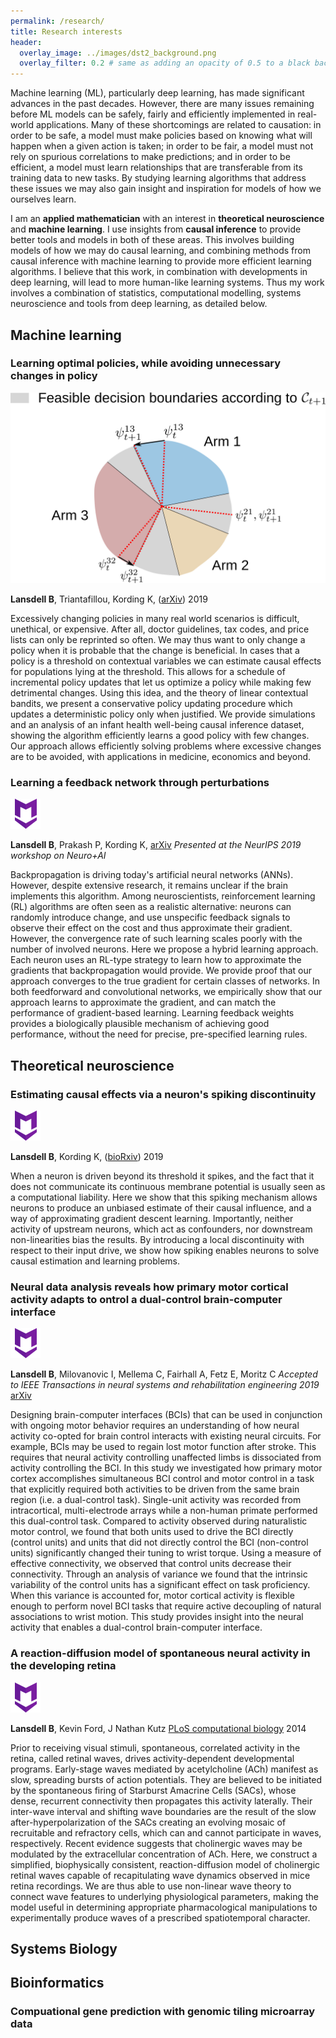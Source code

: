 ```yaml
---
permalink: /research/
title: Research interests
header:
  overlay_image: ../images/dst2_background.png
  overlay_filter: 0.2 # same as adding an opacity of 0.5 to a black background
---
```


Machine learning (ML), particularly deep learning, has made significant advances in the past decades. However, there are many issues remaining before ML models can be safely, fairly and efficiently implemented in real-world applications. Many of these shortcomings are related to causation: in order to be safe, a model must make policies based on knowing what will happen when a given action is taken; in order to be fair, a model must not rely on spurious correlations to make predictions; and in order to be efficient, a model must learn relationships that are transferable from its training data to new tasks. By studying learning algorithms that address these issues we may also gain insight and inspiration for models of how we ourselves learn.

I am an **applied mathematician** with an interest in **theoretical neuroscience** and **machine learning**. I use insights from **causal inference** to provide better tools and models in both of these areas. This involves building models of how we may do causal learning, and combining methods from causal inference with machine learning to provide more efficient learning algorithms. I believe that this work, in combination with developments in deep learning, will lead to more human-like learning systems. Thus my work involves a combination of statistics, computational modelling, systems neuroscience and tools from deep learning, as detailed below.

## Machine learning

### Learning optimal policies, while avoiding unnecessary changes in policy

![alt text](../images/theorem3_pretty.svg)

**Lansdell B**, Triantafillou, Kording K, ([arXiv](https://arxiv.org/abs/1905.13121)) 2019

Excessively changing policies in many real world scenarios is difficult, unethical, or expensive. After all, doctor guidelines, tax codes, and price lists can only be reprinted so often. We may thus want to only change a policy when it is probable that the change is beneficial. In cases that a policy is a threshold on contextual variables we can estimate causal effects for populations lying at the threshold. This allows for a schedule of incremental policy updates that let us optimize a policy while making few detrimental changes. Using this idea, and the theory of linear contextual bandits, we present a conservative policy updating procedure which updates a deterministic policy only when justified. We provide simulations and an analysis of an infant health well-being causal inference dataset, showing the algorithm efficiently learns a good policy with few changes. Our approach allows efficiently solving problems where excessive changes are to be avoided, with applications in medicine, economics and beyond.

### Learning a feedback network through perturbations

![alt text](https://github.com/adam-p/markdown-here/raw/master/src/common/images/icon48.png)

**Lansdell B**, Prakash P, Kording K, [arXiv](https://arxiv.org/abs/1906.00889) *Presented at the NeurIPS 2019 workshop on Neuro+AI*

Backpropagation is driving today's artificial neural networks (ANNs). However, despite extensive research, it remains unclear if the brain implements this algorithm. Among neuroscientists, reinforcement learning (RL) algorithms are often seen as a realistic alternative: neurons can randomly introduce change, and use unspecific feedback signals to observe their effect on the cost and thus approximate their gradient. However, the convergence rate of such learning scales poorly with the number of involved neurons. Here we propose a hybrid learning approach. Each neuron uses an RL-type strategy to learn how to approximate the gradients that backpropagation would provide. We provide proof that our approach converges to the true gradient for certain classes of networks. In both feedforward and convolutional networks, we empirically show that our approach learns to approximate the gradient, and can match the performance of gradient-based learning. Learning feedback weights provides a biologically plausible mechanism of achieving good performance, without the need for precise, pre-specified learning rules. 

## Theoretical neuroscience

### Estimating causal effects via a neuron's spiking discontinuity

![alt text](https://github.com/adam-p/markdown-here/raw/master/src/common/images/icon48.png)

**Lansdell B**, Kording K, ([bioRxiv]()) 2019

When a neuron is driven beyond its threshold it spikes, and the fact that it does not communicate its continuous membrane potential is usually seen as a computational liability. Here we show that this spiking mechanism allows neurons to produce an unbiased estimate of their causal influence, and a way of approximating gradient descent learning. Importantly, neither activity of upstream neurons, which act as confounders, nor downstream non-linearities bias the results. By introducing a local discontinuity with respect to their input drive, we show how spiking enables neurons to solve causal estimation and learning problems.

### Neural data analysis reveals how primary motor cortical activity adapts to ontrol a dual-control brain-computer interface

![alt text](https://github.com/adam-p/markdown-here/raw/master/src/common/images/icon48.png)

**Lansdell B**, Milovanovic I, Mellema C, Fairhall A, Fetz E, Moritz C *Accepted to IEEE Transactions in neural systems and rehabilitation engineering 2019* [arXiv](https://arxiv.org/abs/1702.07368)

Designing brain-computer interfaces (BCIs) that can be used in conjunction with ongoing motor behavior requires an understanding of how neural activity co-opted for brain control interacts with existing neural circuits. For example, BCIs may be used to regain lost motor function after stroke. This requires that neural activity controlling unaffected limbs is dissociated from activity controlling the BCI. In this study we investigated how primary motor cortex accomplishes simultaneous BCI control and motor control in a task that explicitly required both activities to be driven from the same brain region (i.e. a dual-control task). Single-unit activity was recorded from intracortical, multi-electrode arrays while a non-human primate performed this dual-control task. Compared to activity observed during naturalistic motor control, we found that both units used to drive the BCI directly (control units) and units that did not directly control the BCI (non-control units) significantly changed their tuning to wrist torque. Using a measure of effective connectivity, we observed that control units decrease their connectivity. Through an analysis of variance we found that the intrinsic variability of the control units has a significant effect on task proficiency. When this variance is accounted for, motor cortical activity is flexible enough to perform novel BCI tasks that require active decoupling of natural associations to wrist motion. This study provides insight into the neural activity that enables a dual-control brain-computer interface. 

### A reaction-diffusion model of spontaneous neural activity in the developing retina

![alt text](https://github.com/adam-p/markdown-here/raw/master/src/common/images/icon48.png)

**Lansdell B**, Kevin Ford, J Nathan Kutz
[PLoS computational biology](https://journals.plos.org/ploscompbiol/article?id=10.1371/journal.pcbi.1003953) 2014

Prior to receiving visual stimuli, spontaneous, correlated activity in the retina, called retinal waves, drives activity-dependent developmental programs. Early-stage waves mediated by acetylcholine (ACh) manifest as slow, spreading bursts of action potentials. They are believed to be initiated by the spontaneous firing of Starburst Amacrine Cells (SACs), whose dense, recurrent connectivity then propagates this activity laterally. Their inter-wave interval and shifting wave boundaries are the result of the slow after-hyperpolarization of the SACs creating an evolving mosaic of recruitable and refractory cells, which can and cannot participate in waves, respectively. Recent evidence suggests that cholinergic waves may be modulated by the extracellular concentration of ACh. Here, we construct a simplified, biophysically consistent, reaction-diffusion model of cholinergic retinal waves capable of recapitulating wave dynamics observed in mice retina recordings. We are thus able to use non-linear wave theory to connect wave features to underlying physiological parameters, making the model useful in determining appropriate pharmacological manipulations to experimentally produce waves of a prescribed spatiotemporal character.

## Systems Biology

### 

## Bioinformatics

### Compuational gene prediction with genomic tiling microarray data
